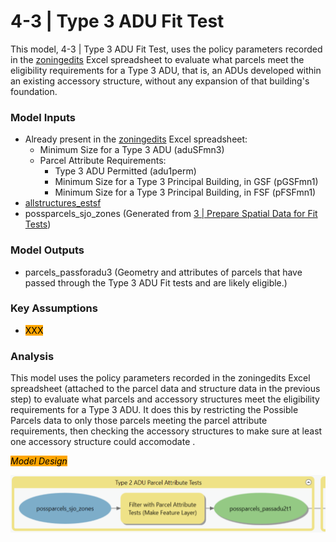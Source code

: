 # 4-3 | Type 3 ADU Fit Test

This model, 4-3 | Type 3 ADU Fit Test, uses the policy parameters recorded in the [zoningedits](../../analysis-preparation/tabular-inputs/#tabular-inputs) Excel spreadsheet to evaluate what parcels meet the eligibility requirements for a Type 3 ADU, that is, an ADUs developed within an existing accessory structure, without any expansion of that building's foundation.

### Model Inputs

* Already present in the [zoningedits](../../analysis-preparation/tabular-inputs/) Excel spreadsheet:
  * Minimum Size for a Type 3 ADU (aduSFmn3)
  * Parcel Attribute Requirements:&#x20;
    * Type 3 ADU Permitted (adu1perm)
    * Minimum Size for a Type 3 Principal Building, in GSF (pGSFmn1)
    * Minimum Size for a Type 3 Principal Building, in FSF (pFSFmn1)
* [allstructures\_estsf](../../analysis-preparation/tabular-inputs/type-3-adus-accessory-existing.md)
* possparcels\_sjo\_zones (Generated from [3 | Prepare Spatial Data for Fit Tests](../../analysis-steps/3-or-prepare-spatial-data-for-fit-tests.md))

### Model Outputs

* parcels\_passforadu3 (Geometry and attributes of parcels that have passed through the Type 3 ADU Fit tests and are likely eligible.)&#x20;

### Key Assumptions

* <mark style="background-color:orange;">XXX</mark>

### Analysis

This model uses the policy parameters recorded in the zoningedits Excel spreadsheet (attached to the parcel data and structure data in the previous step) to evaluate what parcels and accessory structures meet the eligibility requirements for a Type 3 ADU. It does this by restricting the Possible Parcels data to only those parcels meeting the parcel attribute requirements, then checking the accessory structures to make sure at least one accessory structure could accomodate .&#x20;

_<mark style="background-color:orange;">Model Design</mark>_

![Screenshot of Model 4, Group 1: Type 2 ADU Parcel Attribute Tests. Click to expand.](../../.gitbook/assets/4-1a.png)



